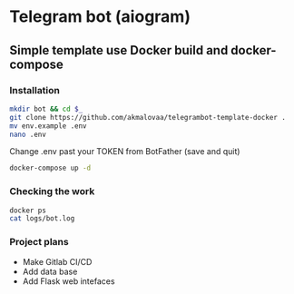# Telegram bot (aiogram)
## Simple template use Docker build and docker-compose

### Installation
```sh
mkdir bot && cd $_
git clone https://github.com/akmalovaa/telegrambot-template-docker .
mv env.example .env
nano .env
```

Change .env past your TOKEN from BotFather (save and quit)

```sh
docker-compose up -d
```



### Сhecking the work
```sh
docker ps
cat logs/bot.log
```

### Project plans
- Make Gitlab CI/CD
- Add data base
- Add Flask web intefaces
